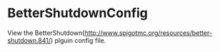 BetterShutdownConfig
====================

View the BetterShutdown(http://www.spigotmc.org/resources/better-shutdown.841/) plguin config file.
